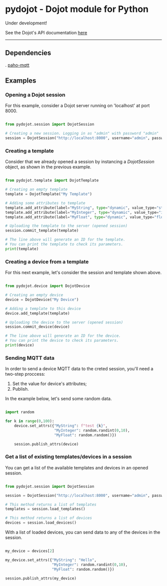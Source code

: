 # pydojot - Dojot module for Python

Under development!

See the Dojot's API documentation [here](https://dojotdocs.readthedocs.io/en/latest/)

---

## Dependencies

. [paho-mqtt](https://pypi.org/project/paho-mqtt/)

## Examples

### Opening a Dojot session
For this example, consider a Dojot server running on 'localhost' at port 8000.

```python

from pydojot.session import DojotSession

# Creating a new session. Logging in as "admin" with password "admin"
session = DojotSession("http://localhost:8000", username="admin", password="admin")

```

### Creating a template
Consider that we already opened a session by instancing a *DojotSession* object, as shown in the previous example.
```python

from pydojot.template import DojotTemplate

# Creating an empty template
template = DojotTemplate("My Template")

# Adding some attributes to template
template.add_attribute(label="MyString", type="dynamic", value_type="string")
template.add_attribute(label="MyInteger", type="dynamic", value_type="integer")
template.add_attribute(label="MyFloat", type="dynamic", value_type="float")

# Uploading the template to the server (opened session)
session.commit_template(template)

# The line above will generate an ID for the template.
# You can print the template to check its parameters.
print(template)
```

### Creating a device from a template
For this next example, let's consider the session and template shown above.
```python

from pydojot.device import DojotDevice

# Creating an empty device
device = DojotDevice("My Device")

# Adding a template to this device
device.add_template(template)

# Uploading the device to the server (opened session)
session.commit_device(device)

# The line above will generate an ID for the device.
# You can print the device to check its parameters.
print(device)
```

### Sending MQTT data
In order to send a device MQTT data to the creted session, you'll need a two-step proccess:
1. Set the value for device's attributes;
2. Publish.

In the example below, let's send some random data.
```python

import random

for k in range(0,100):
    device.set_attrs({"MyString": f"test {k}",
                      "MyInteger": random.randint(0,10),
                      "MyFloat": random.random()})

    session.publish_attrs(device)
```

### Get a list of existing templates/devices in a session
You can get a list of the available templates and devices in an opened session.

```python

from pydojot.session import DojotSession

session = DojotSession("http://localhost:8000", username="admin", password="admin")

# This method returns a list of templates
templates = session.load_templates()

# This method returns a list of devices
devices = session.load_devices()
```
With a list of loaded devices, you can send data to any of the devices in the session.

```python

my_device = devices[2]

my_device.set_attrs({"MyString": "Hello",
                     "MyInteger": random.randint(0,10),
                     "MyFloat": random.random()})

session.publish_attrs(my_device)
```